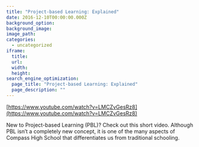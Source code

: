 ```yaml
---
title: "Project-based Learning: Explained"
date: 2016-12-10T00:00:00.000Z
background_option: 
background_image: 
image_path:
categories:
  - uncategorized
iframe: 
  title: 
  url:  
  width: 
  height:
search_engine_optimization:
  page_title: "Project-based Learning: Explained"
  page_description: ""
---
```

[https://www.youtube.com/watch?v=LMCZvGesRz8](https://www.youtube.com/watch?v=LMCZvGesRz8)

New to Project-based Learning (PBL)?  Check out this short video.  Although PBL isn’t a completely new concept, it is one of the many aspects of Compass High School that differentiates us from traditional schooling.
